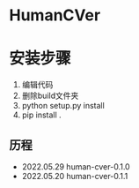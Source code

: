 # HumanCVer

# 安装步骤
1. 编辑代码
2. 删除build文件夹
3. python setup.py install 
4. pip install .

## 历程
* 2022.05.29 human-cver-0.1.0
* 2022.05.20 human-cver-0.1.1